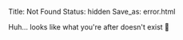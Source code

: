Title: Not Found
Status: hidden
Save_as: error.html

Huh... looks like what you're after doesn't exist 🤔

